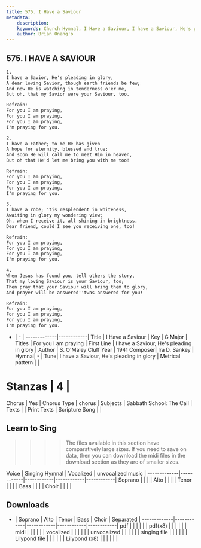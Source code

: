 ```yaml
---
title: 575. I Have a Saviour
metadata:
    description: 
    keywords: Church Hymnal, I Have a Saviour, I have a Saviour, He's pleading in glory, For you I am praying
    author: Brian Onang'o
---
```



## 575. I HAVE A SAVIOUR

```txt
1.
I have a Savior, He's pleading in glory, 
A dear loving Savior, though earth friends be few; 
And now He is watching in tenderness o'er me, 
But oh, that my Savior were your Saviour, too. 

Refrain:
For you I am praying, 
For you I am praying, 
For you I am praying, 
I'm praying for you. 

2.
I have a Father; to me He has given 
A hope for eternity, blessed and true; 
And soon He will call me to meet Him in heaven, 
But oh that He'd let me bring you with me too! 

Refrain:
For you I am praying, 
For you I am praying, 
For you I am praying, 
I'm praying for you. 

3.
I have a robe; 'tis resplendent in whiteness, 
Awaiting in glory my wondering view; 
Oh, when I receive it, all shining in brightness, 
Dear friend, could I see you receiving one, too! 

Refrain:
For you I am praying, 
For you I am praying, 
For you I am praying, 
I'm praying for you. 

4.
When Jesus has found you, tell others the story, 
That my loving Saviour is your Saviour, too; 
Then pray that your Saviour will bring them to glory, 
And prayer will be answered''twas answered for you!

Refrain:
For you I am praying, 
For you I am praying, 
For you I am praying, 
I'm praying for you. 

```

- |   -  |
-------------|------------|
Title | I Have a Saviour |
Key | G Major |
Titles | For you I am praying |
First Line | I have a Saviour, He's pleading in glory |
Author | S. O'Maley Cluff
Year | 1941
Composer| Ira D. Sankey |
Hymnal|  - |
Tune| I have a Saviour, He's pleading in glory |
Metrical pattern | |
# Stanzas | 4 |
Chorus | Yes |
Chorus Type | chorus |
Subjects | Sabbath School: The Call |
Texts |  |
Print Texts | 
Scripture Song |  |
  
## Learn to Sing

>>>> The files available in this section have comparatively large sizes. If you need to save on data, then you can download the midi files in the download section as they are of smaller sizes.

Voice |  Singing Hymnal | Vocalized | unvocalized music |
-------------|------------|------------|------------|------------|
Soprano | | | |
Alto | | | |
Tenor | | | |
Bass | | | |
Choir | | | |

## Downloads

- |  Soprano | Alto | Tenor | Bass | Choir | Separated |
-------------|------------|------------|------------|------------|
pdf | | | | | |
pdf(x8) | | | | | |
midi | | | | | |
vocalized | | | | | |
unvocalized | | | | | |
singing file | | | | | |
Lilypond file | | | | | |
Lilypond (x8) | | | | | |
  